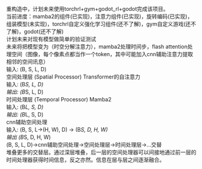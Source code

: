 重构造中，计划未来使用torchrl+gym+godot_rl+godot完成该项目。  
当前进度：mamba2的组件(已实现)，注意力组件(已实现)，旋转编码(已实现)，组装模型(未实现)，torchrl自定义强化学习组件(还不了解)，gym自定义游戏(还不了解)，godot(还不了解)  
计划未来对现有模型做简单的验证测试  
未来将把模型变为（时空分解注意力），mamba2处理时间步，flash attention处理空间（图像，每个像素点都当作一个token，其中可能加入cnn辅助注意力提取相邻的空间讯息）  
输入: (B, S, L, D)  
空间处理层 (Spatial Processor) Transformer的自注意力  
输入: (B*S, L, D)  
输出: (B*S, L, D)  
时间处理层 (Temporal Processor) Mamba2  
输入: (B*L, S, D)  
输出: (B*L, S, D)  
cnn辅助空间处理  
输入: (B, S, L->(H, W), D) -> (B*S, D, H, W)  
输出  (B*S, D, H, W)  
(B, S, L, D)->cnn辅助空间处理->空间处理层->时间处理层->...交替   
堆叠更多的交替层。通过深层堆叠，后一层的空间处理器可以间接地通过前一层的时间处理器获得时间信息，反之亦然。信息在层与层之间逐渐融合。  